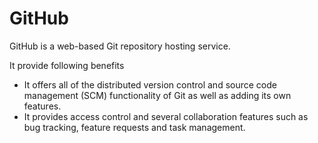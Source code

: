 # GitHub

GitHub is a web-based Git repository hosting service. 


It provide following benefits
* It offers all of the distributed version control and source code management (SCM) functionality of Git as well as adding its own features. 
* It provides access control and several collaboration features such as bug tracking, feature requests and task management.
